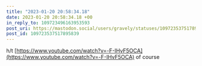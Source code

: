 ```yaml
---
title: "2023-01-20 20:58:34.18"
date: 2023-01-20 20:58:34.18 +00
in_reply_to: 109723496163953593
post_uri: https://mastodon.social/users/gravely/statuses/109723537517895839
post_id: 109723537517895839
---
```

h/t [https://www.youtube.com/watch?v=-F-IHvF5OCA](https://www.youtube.com/watch?v=-F-IHvF5OCA) of course


